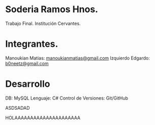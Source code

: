 ﻿Soderia Ramos Hnos.
==========
Trabajo Final.
Institución Cervantes.
 
Integrantes.
==========
Manoukian Matias: [manoukianmatias@gmail.com](manoukianmatias@gmail.com)
Izquierdo Edgardo: [b0neetz@gmail.com](b0neetz@gmail.com)

Desarrollo
==========
DB: MySQL
Lenguaje: C#
Control de Versiones: Git/GitHub

ASDSADAD



HOLAAAAAAAAAAAAAAAAAAAAA